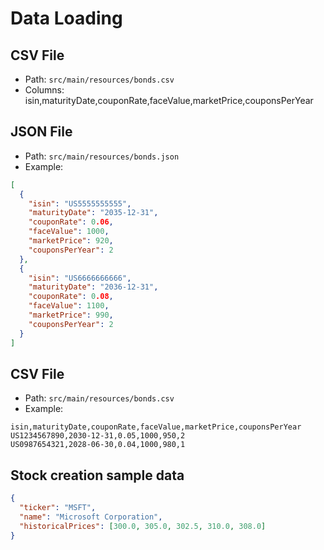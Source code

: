 # Data Loading

## CSV File

- Path: `src/main/resources/bonds.csv`
- Columns: isin,maturityDate,couponRate,faceValue,marketPrice,couponsPerYear


## JSON File

- Path: `src/main/resources/bonds.json`
- Example:
```json
[
  {
    "isin": "US5555555555",
    "maturityDate": "2035-12-31",
    "couponRate": 0.06,
    "faceValue": 1000,
    "marketPrice": 920,
    "couponsPerYear": 2
  },
  {
    "isin": "US6666666666",
    "maturityDate": "2036-12-31",
    "couponRate": 0.08,
    "faceValue": 1100,
    "marketPrice": 990,
    "couponsPerYear": 2
  }
]

```

## CSV File
- Path: `src/main/resources/bonds.csv`
- Example:
```
isin,maturityDate,couponRate,faceValue,marketPrice,couponsPerYear
US1234567890,2030-12-31,0.05,1000,950,2
US0987654321,2028-06-30,0.04,1000,980,1
```

## Stock creation sample data
```json
{
  "ticker": "MSFT",
  "name": "Microsoft Corporation",
  "historicalPrices": [300.0, 305.0, 302.5, 310.0, 308.0]
}
```